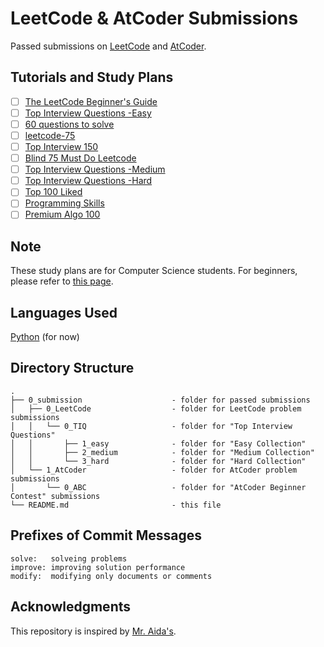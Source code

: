 # LeetCode & AtCoder Submissions
Passed submissions on [LeetCode](https://leetcode.com/) and [AtCoder](https://atcoder.jp/).

## Tutorials and Study Plans
 - [ ] [The LeetCode Beginner's Guide](https://leetcode.com/explore/featured/card/the-leetcode-beginners-guide/)
 - [ ] [Top Interview Questions -Easy](https://leetcode.com/explore/featured/card/top-interview-questions-easy/)
 - [ ] [60 questions to solve](https://leetcode.com/list/xo2bgr0r/)
 - [ ] [leetcode-75](https://leetcode.com/studyplan/leetcode-75/)
 - [ ] [Top Interview 150](https://leetcode.com/studyplan/top-interview-150/)
 - [ ] [Blind 75 Must Do Leetcode](https://leetcode.com/problem-list/xi4ci4ig/)
 - [ ] [Top Interview Questions -Medium](https://leetcode.com/explore/featured/card/top-interview-questions-medium/)
 - [ ] [Top Interview Questions -Hard](https://leetcode.com/explore/featured/card/top-interview-questions-hard/)
 - [ ] [Top 100 Liked](https://leetcode.com/studyplan/top-100-liked/)
 - [ ] [Programming Skills](https://leetcode.com/studyplan/programming-skills/)
 - [ ] [Premium Algo 100](https://leetcode.com/studyplan/premium-algo-100/)

## Note
These study plans are for Computer Science students.
For beginners, please refer to [this page](https://leetcode.com/explore/featured/card/the-leetcode-beginners-guide/679/sql-syntax/4358/).

## Languages Used
[Python](https://www.python.org/) (for now)

## Directory Structure
```
.
├── 0_submission                    - folder for passed submissions
│   ├── 0_LeetCode                  - folder for LeetCode problem submissions
│   │   └── 0_TIQ                   - folder for "Top Interview Questions"
│   │       ├── 1_easy              - folder for "Easy Collection"
│   │       ├── 2_medium            - folder for "Medium Collection"
│   │       └── 3_hard              - folder for "Hard Collection"
│   └── 1_AtCoder                   - folder for AtCoder problem submissions
│       └── 0_ABC                   - folder for "AtCoder Beginner Contest" submissions
└── README.md                       - this file
```

## Prefixes of Commit Messages
```
solve:   solveing problems
improve: improving solution performance
modify:  modifying only documents or comments
```

## Acknowledgments
This repository is inspired by [Mr. Aida's](https://github.com/a1da4/leetcode?tab=readme-ov-file).